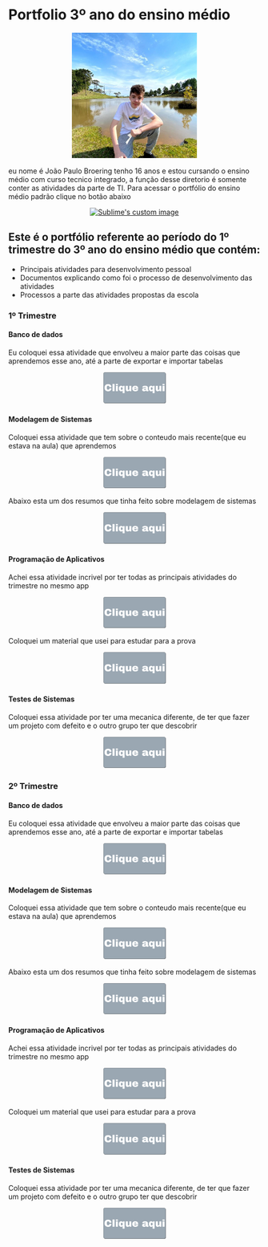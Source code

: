 # Portfolio 3º ano do ensino médio
<p align="center">
 <img src="imagens/eu.jpeg" width="250">
</p>
eu nome é João Paulo Broering tenho 16 anos e estou cursando o ensino médio com curso tecnico integrado, a função desse diretorio é somente conter as atividades da parte de TI. Para acessar o portfólio do ensino médio padrão clique no botão abaixo

<p align="center">
 <a href="https://sites.google.com/view/portfolio-joao-paulo-broering/in%C3%ADcio"><img src="imagens/Portfólio (1).png" width="250" alt="Sublime's custom image"></a>
</p>

## Este é o portfólio referente ao período do 1º trimestre do 3º ano do ensino médio que contém:
* Principais atividades para desenvolvimento pessoal
* Documentos explicando como foi o processo de desenvolvimento das atividades
* Processos a parte das atividades propostas da escola

### 1º Trimestre
#### Banco de dados

Eu coloquei essa atividade que envolveu a maior parte das coisas que aprendemos esse ano, até a parte de exportar e importar tabelas

<p align="center">
 <a href="Banco_de_Dados/atividadecurriculo"><img src="imagens/Clique aqui.png" width="125"></a>
</p>

#### Modelagem de Sistemas

Coloquei essa atividade que tem sobre o conteudo mais recente(que eu estava na aula) que aprendemos

<p align="center">
 <a href="Modelagem_de_Sistemas/1fn.drawio"><img src="imagens/Clique aqui.png" width="125"></a>
</p>
Abaixo esta um dos resumos que tinha feito sobre modelagem de sistemas
<p align="center">
 <a href="Modelagem_de_Sistemas/autoriams"><img src="imagens/Clique aqui.png" width="125"></a>
</p>

#### Programação de Aplicativos

Achei essa atividade incrivel por ter todas as principais atividades do trimestre no mesmo app

<p align="center">
 <a href="Programacao_de_Aplicativos/atividadefinaljs.zip"><img src="imagens/Clique aqui.png" width="125"></a>
</p>
Coloquei um material que usei para estudar para a prova
<p align="center">
 <a href="Programacao_de_Aplicativos/autoriaas"><img src="imagens/Clique aqui.png" width="125"></a>
</p>

#### Testes de Sistemas

Coloquei essa atividade por ter uma mecanica diferente, de ter que fazer um projeto com defeito e o outro grupo ter que descobrir

<p align="center">
 <a href="Testes_de_Sistemas/Calculadora_GP11-master.zip"><img src="imagens/Clique aqui.png" width="125"></a>
</p>

### 2º Trimestre
#### Banco de dados

Eu coloquei essa atividade que envolveu a maior parte das coisas que aprendemos esse ano, até a parte de exportar e importar tabelas

<p align="center">
 <a href="Banco_de_Dados/atividadecurriculo"><img src="imagens/Clique aqui.png" width="125"></a>
</p>

#### Modelagem de Sistemas

Coloquei essa atividade que tem sobre o conteudo mais recente(que eu estava na aula) que aprendemos

<p align="center">
 <a href="Modelagem_de_Sistemas/1fn.drawio"><img src="imagens/Clique aqui.png" width="125"></a>
</p>
Abaixo esta um dos resumos que tinha feito sobre modelagem de sistemas
<p align="center">
 <a href="Modelagem_de_Sistemas/autoriams"><img src="imagens/Clique aqui.png" width="125"></a>
</p>

#### Programação de Aplicativos

Achei essa atividade incrivel por ter todas as principais atividades do trimestre no mesmo app

<p align="center">
 <a href="Programacao_de_Aplicativos/atividadefinaljs.zip"><img src="imagens/Clique aqui.png" width="125"></a>
</p>
Coloquei um material que usei para estudar para a prova
<p align="center">
 <a href="Programacao_de_Aplicativos/autoriaas"><img src="imagens/Clique aqui.png" width="125"></a>
</p>

#### Testes de Sistemas

Coloquei essa atividade por ter uma mecanica diferente, de ter que fazer um projeto com defeito e o outro grupo ter que descobrir

<p align="center">
 <a href="Testes_de_Sistemas/Calculadora_GP11-master.zip"><img src="imagens/Clique aqui.png" width="125"></a>
</p>
